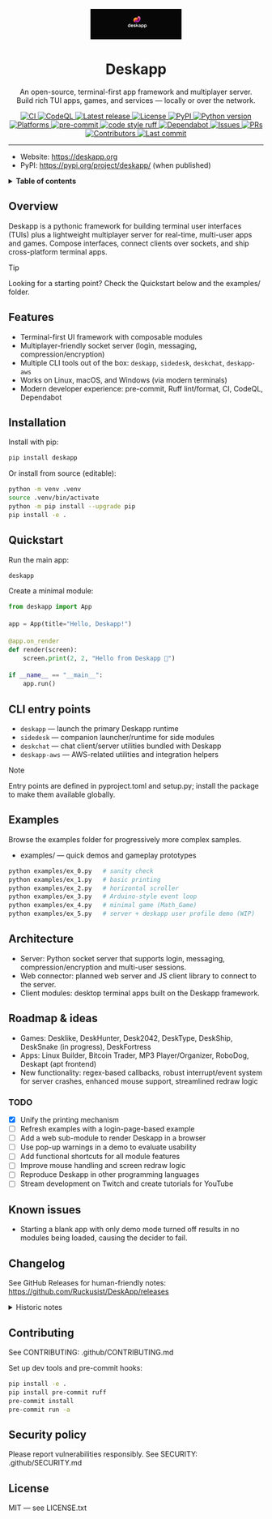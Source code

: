 <p align="center">
  <img src="./logo.png" alt="Deskapp Logo" width="180">
</p>

<h1 align="center">Deskapp</h1>
<p align="center">
  An open-source, terminal-first app framework and multiplayer server.<br/>
  Build rich TUI apps, games, and services — locally or over the network.
</p>

<p align="center">
  <!-- Core status badges -->
  <a href="https://github.com/Ruckusist/DeskApp/actions/workflows/ci.yml">
    <img alt="CI" src="https://github.com/Ruckusist/DeskApp/actions/workflows/ci.yml/badge.svg?branch=master" />
  </a>
  <a href="https://github.com/Ruckusist/DeskApp/actions/workflows/codeql.yml">
    <img alt="CodeQL" src="https://github.com/Ruckusist/DeskApp/actions/workflows/codeql.yml/badge.svg?branch=master" />
  </a>
  <a href="https://github.com/Ruckusist/DeskApp/releases">
    <img alt="Latest release" src="https://img.shields.io/github/v/release/Ruckusist/DeskApp?display_name=tag" />
  </a>
  <a href="https://github.com/Ruckusist/DeskApp/blob/master/LICENSE.txt">
    <img alt="License" src="https://img.shields.io/github/license/Ruckusist/DeskApp" />
  </a>
  <a href="https://pypi.org/project/deskapp/">
    <img alt="PyPI" src="https://img.shields.io/pypi/v/deskapp?logo=pypi" />
  </a>
  <a href="https://github.com/Ruckusist/DeskApp">
    <img alt="Python version" src="https://img.shields.io/badge/python-%3E%3D3.8-blue" />
  </a>
  <a href="https://github.com/Ruckusist/DeskApp">
    <img alt="Platforms" src="https://img.shields.io/badge/platform-linux%20%7C%20macOS%20%7C%20windows-lightgrey" />
  </a>
  <a href="https://pre-commit.com/">
    <img alt="pre-commit" src="https://img.shields.io/badge/pre--commit-enabled-brightgreen?logo=pre-commit&logoColor=white" />
  </a>
  <a href="https://github.com/astral-sh/ruff">
    <img alt="code style ruff" src="https://img.shields.io/badge/code%20style-ruff-46aef7" />
  </a>
  <a href="https://github.com/Ruckusist/DeskApp/security/dependabot">
    <img alt="Dependabot" src="https://img.shields.io/badge/dependabot-enabled-brightgreen?logo=dependabot" />
  </a>
  <a href="https://github.com/Ruckusist/DeskApp/issues">
    <img alt="Issues" src="https://img.shields.io/github/issues/Ruckusist/DeskApp" />
  </a>
  <a href="https://github.com/Ruckusist/DeskApp/pulls">
    <img alt="PRs" src="https://img.shields.io/github/issues-pr/Ruckusist/DeskApp" />
  </a>
  <a href="https://github.com/Ruckusist/DeskApp/graphs/contributors">
    <img alt="Contributors" src="https://img.shields.io/github/contributors/Ruckusist/DeskApp" />
  </a>
  <a href="https://github.com/Ruckusist/DeskApp/commits/master">
    <img alt="Last commit" src="https://img.shields.io/github/last-commit/Ruckusist/DeskApp" />
  </a>
</p>

---

- Website: https://deskapp.org
- PyPI: https://pypi.org/project/deskapp/ (when published)

<details>
  <summary><strong>Table of contents</strong></summary>

- Overview
- Features
- Installation
- Quickstart
- CLI entry points
- Examples
- Architecture
- Roadmap & ideas
- Known issues
- Contributing
- Security policy
- License

</details>

## Overview
Deskapp is a pythonic framework for building terminal user interfaces (TUIs) plus a lightweight multiplayer server for real-time, multi-user apps and games. Compose interfaces, connect clients over sockets, and ship cross-platform terminal apps.

> [!TIP]
> Looking for a starting point? Check the Quickstart below and the examples/ folder.

## Features
- Terminal-first UI framework with composable modules
- Multiplayer-friendly socket server (login, messaging, compression/encryption)
- Multiple CLI tools out of the box: `deskapp`, `sidedesk`, `deskchat`, `deskapp-aws`
- Works on Linux, macOS, and Windows (via modern terminals)
- Modern developer experience: pre-commit, Ruff lint/format, CI, CodeQL, Dependabot

## Installation
Install with pip:

```bash
pip install deskapp
```

Or install from source (editable):

```bash
python -m venv .venv
source .venv/bin/activate
python -m pip install --upgrade pip
pip install -e .
```

## Quickstart
Run the main app:

```bash
deskapp
```

Create a minimal module:

```python
from deskapp import App

app = App(title="Hello, Deskapp!")

@app.on_render
def render(screen):
    screen.print(2, 2, "Hello from Deskapp 👋")

if __name__ == "__main__":
    app.run()
```

## CLI entry points
- `deskapp` — launch the primary Deskapp runtime
- `sidedesk` — companion launcher/runtime for side modules
- `deskchat` — chat client/server utilities bundled with Deskapp
- `deskapp-aws` — AWS-related utilities and integration helpers

> [!NOTE]
> Entry points are defined in pyproject.toml and setup.py; install the package to make them available globally.

## Examples
Browse the examples folder for progressively more complex samples.

- examples/ — quick demos and gameplay prototypes

```bash
python examples/ex_0.py   # sanity check
python examples/ex_1.py   # basic printing
python examples/ex_2.py   # horizontal scroller
python examples/ex_3.py   # Arduino-style event loop
python examples/ex_4.py   # minimal game (Math_Game)
python examples/ex_5.py   # server + deskapp user profile demo (WIP)
```

## Architecture
- Server: Python socket server that supports login, messaging, compression/encryption and multi-user sessions.
- Web connector: planned web server and JS client library to connect to the server.
- Client modules: desktop terminal apps built on the Deskapp framework.

## Roadmap & ideas
- Games: Desklike, DeskHunter, Desk2042, DeskType, DeskShip, DeskSnake (in progress), DeskFortress
- Apps: Linux Builder, Bitcoin Trader, MP3 Player/Organizer, RoboDog, Deskapt (apt frontend)
- New functionality: regex-based callbacks, robust interrupt/event system for server crashes, enhanced mouse support, streamlined redraw logic

### TODO
- [x] Unify the printing mechanism
- [ ] Refresh examples with a login-page-based example
- [ ] Add a web sub-module to render Deskapp in a browser
- [ ] Use pop-up warnings in a demo to evaluate usability
- [ ] Add functional shortcuts for all module features
- [ ] Improve mouse handling and screen redraw logic
- [ ] Reproduce Deskapp in other programming languages
- [ ] Stream development on Twitch and create tutorials for YouTube

## Known issues
- Starting a blank app with only demo mode turned off results in no modules being loaded, causing the decider to fail.

## Changelog
See GitHub Releases for human-friendly notes: https://github.com/Ruckusist/DeskApp/releases

<details>
  <summary>Historic notes</summary>

- 6.10.23 — Reassembling the onefile back into a One.0 version.
- 3.11.23 — Deskapp.org is now live.
- 3.11.23 — Lannocc v0.0.12: Live terminal resizing now works.
- 3.11.23 — Lannocc v0.0.11: Fixed sizing issues.
- 3.11.23 — Ruckusist v0.0.10: Stabilized onefile before transitioning to multifile for 1.0.
- 3.5.23 — Lannocc v0.0.9: Fixed a sizing anomaly.
- 11.11.22 — Added the server module.
- 11.11.22 — Added mouse support and refactored previous updates.
- 7.26.22 — Transition release with new functionality and bugs.
- 4.20.22 — Started working on version 4.
- 4.6.22 — Added `demo_mode` flag to the App object.

</details>

## Contributing
See CONTRIBUTING: .github/CONTRIBUTING.md

Set up dev tools and pre-commit hooks:

```bash
pip install -e .
pip install pre-commit ruff
pre-commit install
pre-commit run -a
```

## Security policy
Please report vulnerabilities responsibly. See SECURITY: .github/SECURITY.md

## License
MIT — see LICENSE.txt
